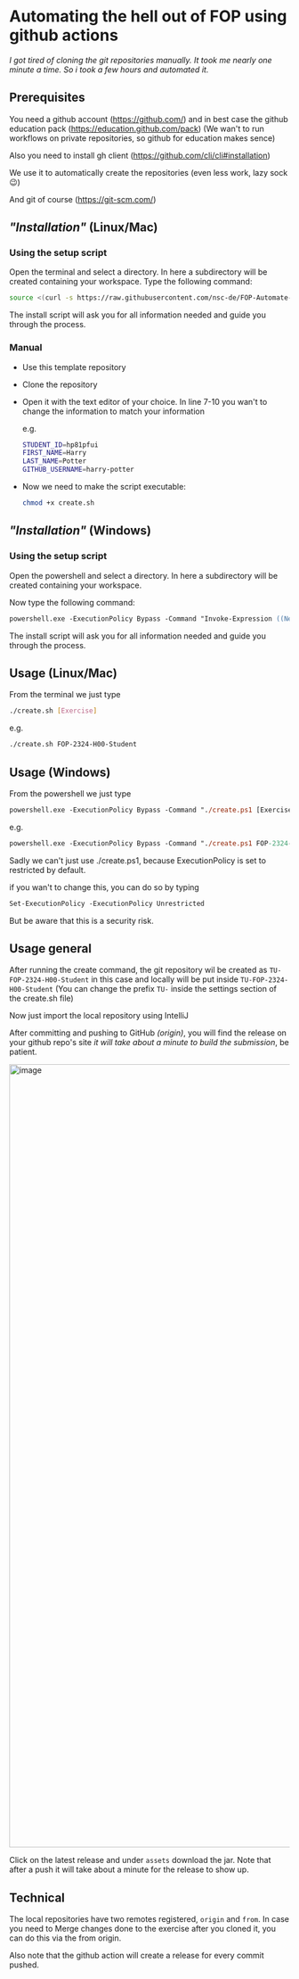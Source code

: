 # Automating the hell out of FOP using github actions

_I got tired of cloning the git repositories manually. It took me nearly one minute a time. So i took a few hours and automated it._

## Prerequisites

You need a github account (https://github.com/) and in best case the github education pack (https://education.github.com/pack)
(We wan't to run workflows on private repositories, so github for education makes sence)

Also you need to install gh client (https://github.com/cli/cli#installation)

We use it to automatically create the repositories (even less work, lazy sock 😉)

And git of course (https://git-scm.com/)

## _"Installation"_ (Linux/Mac)

### Using the setup script

Open the terminal and select a directory. In here a subdirectory will be created containing your workspace.
Type the following command:

```sh
source <(curl -s https://raw.githubusercontent.com/nsc-de/FOP-Automate-Template/main/setup.sh)
```

The install script will ask you for all information needed and guide you through the process.

### Manual

- Use this template repository
- Clone the repository
- Open it with the text editor of your choice. In line 7-10 you wan't to change the information to match your information

  e.g.

  ```sh
  STUDENT_ID=hp81pfui
  FIRST_NAME=Harry
  LAST_NAME=Potter
  GITHUB_USERNAME=harry-potter
  ```

- Now we need to make the script executable:

  ```sh
  chmod +x create.sh
  ```

## _"Installation"_ (Windows)

### Using the setup script

Open the powershell and select a directory. In here a subdirectory will be created containing your workspace.

Now type the following command:

```ps
powershell.exe -ExecutionPolicy Bypass -Command "Invoke-Expression ((New-Object System.Net.WebClient).DownloadString('https://raw.githubusercontent.com/nsc-de/FOP-Automate-Template/main/setup.ps1'))"
```

The install script will ask you for all information needed and guide you through the process.

## Usage (Linux/Mac)

From the terminal we just type

```sh
./create.sh [Exercise]
```

e.g.

```sh
./create.sh FOP-2324-H00-Student
```

## Usage (Windows)

From the powershell we just type

```ps
powershell.exe -ExecutionPolicy Bypass -Command "./create.ps1 [Exercise]"
```

e.g.

```ps
powershell.exe -ExecutionPolicy Bypass -Command "./create.ps1 FOP-2324-H00-Student"
```

Sadly we can't just use ./create.ps1, because ExecutionPolicy is set to restricted by default.

if you wan't to change this, you can do so by typing

```ps
Set-ExecutionPolicy -ExecutionPolicy Unrestricted
```

But be aware that this is a security risk.

## Usage general

After running the create command, the git repository wil be created as `TU-FOP-2324-H00-Student` in this case and locally
will be put inside `TU-FOP-2324-H00-Student` (You can change the prefix `TU-` inside the settings section of the create.sh
file)

Now just import the local repository using IntelliJ

After committing and pushing to GitHub _(origin)_, you will find the release on your github repo's site
_it will take about a minute to build the submission_, be patient.

<img width="1405" alt="image" src="https://user-images.githubusercontent.com/64435955/285269979-b727ae67-c181-47aa-a4d1-11731691d1f7.png">

Click on the latest release and under `assets` download the jar. Note that after a push it will take about a minute for the
release to show up.

## Technical

The local repositories have two remotes registered, `origin` and `from`. In case you need to Merge changes done to the exercise
after you cloned it, you can do this via the from origin.

Also note that the github action will create a release for every commit pushed.
